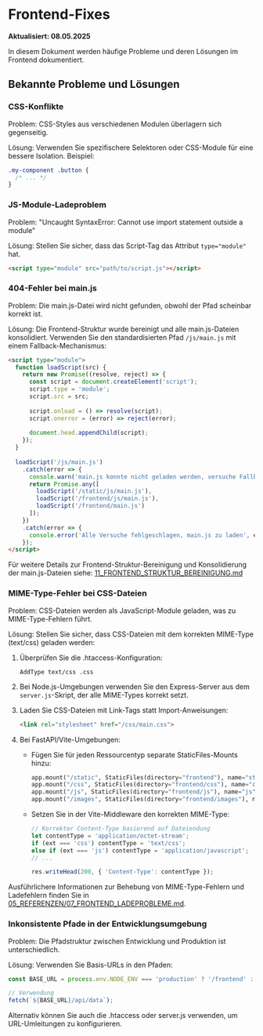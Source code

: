 # Frontend-Fixes

**Aktualisiert: 08.05.2025**

In diesem Dokument werden häufige Probleme und deren Lösungen im Frontend dokumentiert.

## Bekannte Probleme und Lösungen

### CSS-Konflikte

Problem: CSS-Styles aus verschiedenen Modulen überlagern sich gegenseitig.

Lösung: Verwenden Sie spezifischere Selektoren oder CSS-Module für eine bessere Isolation. Beispiel:

```css
.my-component .button {
  /* ... */
}
```

### JS-Module-Ladeproblem

Problem: "Uncaught SyntaxError: Cannot use import statement outside a module"

Lösung: Stellen Sie sicher, dass das Script-Tag das Attribut `type="module"` hat.

```html
<script type="module" src="path/to/script.js"></script>
```

### 404-Fehler bei main.js

Problem: Die main.js-Datei wird nicht gefunden, obwohl der Pfad scheinbar korrekt ist.

Lösung: Die Frontend-Struktur wurde bereinigt und alle main.js-Dateien konsolidiert. Verwenden Sie den standardisierten Pfad `/js/main.js` mit einem Fallback-Mechanismus:

```html
<script type="module">
  function loadScript(src) {
    return new Promise((resolve, reject) => {
      const script = document.createElement('script');
      script.type = 'module';
      script.src = src;
      
      script.onload = () => resolve(script);
      script.onerror = (error) => reject(error);
      
      document.head.appendChild(script);
    });
  }
  
  loadScript('/js/main.js')
    .catch(error => {
      console.warn('main.js konnte nicht geladen werden, versuche Fallbacks');
      return Promise.any([
        loadScript('/static/js/main.js'),
        loadScript('/frontend/js/main.js'),
        loadScript('/frontend/main.js')
      ]);
    })
    .catch(error => {
      console.error('Alle Versuche fehlgeschlagen, main.js zu laden', error);
    });
</script>
```

Für weitere Details zur Frontend-Struktur-Bereinigung und Konsolidierung der main.js-Dateien siehe: [11_FRONTEND_STRUKTUR_BEREINIGUNG.md](./06_SYSTEME/11_FRONTEND_STRUKTUR_BEREINIGUNG.md)

### MIME-Type-Fehler bei CSS-Dateien

Problem: CSS-Dateien werden als JavaScript-Module geladen, was zu MIME-Type-Fehlern führt.

Lösung: Stellen Sie sicher, dass CSS-Dateien mit dem korrekten MIME-Type (text/css) geladen werden:

1. Überprüfen Sie die .htaccess-Konfiguration:
   ```
   AddType text/css .css
   ```

2. Bei Node.js-Umgebungen verwenden Sie den Express-Server aus dem `server.js`-Skript, der alle MIME-Types korrekt setzt.

3. Laden Sie CSS-Dateien mit Link-Tags statt Import-Anweisungen:
   ```html
   <link rel="stylesheet" href="/css/main.css">
   ```

4. Bei FastAPI/Vite-Umgebungen:
   - Fügen Sie für jeden Ressourcentyp separate StaticFiles-Mounts hinzu:
     ```python
     app.mount("/static", StaticFiles(directory="frontend"), name="static")
     app.mount("/css", StaticFiles(directory="frontend/css"), name="css")
     app.mount("/js", StaticFiles(directory="frontend/js"), name="js")
     app.mount("/images", StaticFiles(directory="frontend/images"), name="images")
     ```
   - Setzen Sie in der Vite-Middleware den korrekten MIME-Type:
     ```javascript
     // Korrekter Content-Type basierend auf Dateiendung
     let contentType = 'application/octet-stream';
     if (ext === 'css') contentType = 'text/css';
     else if (ext === 'js') contentType = 'application/javascript';
     // ...
     
     res.writeHead(200, { 'Content-Type': contentType });
     ```
   
Ausführlichere Informationen zur Behebung von MIME-Type-Fehlern und Ladefehlern finden Sie in [05_REFERENZEN/07_FRONTEND_LADEPROBLEME.md](./05_REFERENZEN/07_FRONTEND_LADEPROBLEME.md).

### Inkonsistente Pfade in der Entwicklungsumgebung

Problem: Die Pfadstruktur zwischen Entwicklung und Produktion ist unterschiedlich.

Lösung: Verwenden Sie Basis-URLs in den Pfaden:

```javascript
const BASE_URL = process.env.NODE_ENV === 'production' ? '/frontend' : '';

// Verwendung
fetch(`${BASE_URL}/api/data`);
```

Alternativ können Sie auch die .htaccess oder server.js verwenden, um URL-Umleitungen zu konfigurieren.